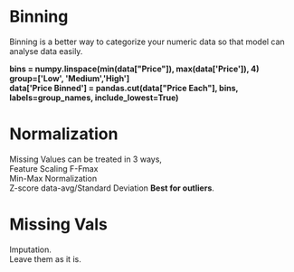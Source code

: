 # Binning
Binning is a better way to categorize your numeric data so that model can analyse data easily.  

__bins = numpy.linspace(min(data["Price"]), max(data['Price']), 4)  
group=['Low', 'Medium','High']  
data['Price Binned'] = pandas.cut(data["Price Each"], bins, labels=group_names, include_lowest=True)__ 

# Normalization  
Missing Values can be treated in 3 ways,  
Feature Scaling F-Fmax  
Min-Max Normalization  
Z-score data-avg/Standard Deviation __Best for outliers__.  

# Missing Vals  
Imputation.  
Leave them as it is.
